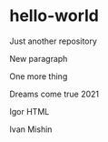 # hello-world
Just another repository

New paragraph

One more thing

Dreams come true 2021

Igor HTML 

Ivan Mishin

